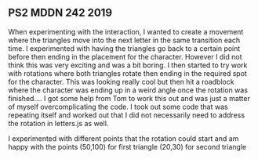 ## PS2 MDDN 242 2019
When experimenting with the interaction, I wanted to create a movement where the triangles move into the next letter in the same transition each time.
I experimented with having the triangles go back to a certain point before then ending in the placement for the character.
However I did not think this was very exciting and was a bit boring.
I then started to try work with rotations where both triangles rotate then ending in the required spot for the character. This was looking really cool but then hit a roadblock where the character was ending up in a weird angle once the rotation was finished….
I got some help from Tom to work this out and was just a matter of myself overcomplicating the code.
I took out some code that was repeating itself and worked out that I did not necessarily need to address the rotation in letters.js as well.

I experimented with different points that the rotation could start and am happy with the points 
(50,100) for first triangle
(20,30) for second triangle